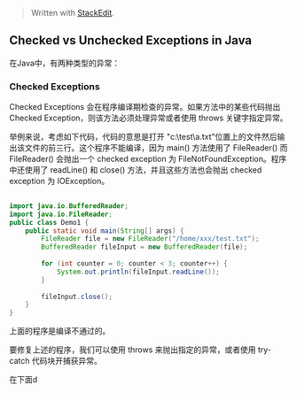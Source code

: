 


> Written with [StackEdit](https://stackedit.io/).
## Checked vs Unchecked Exceptions in Java

在Java中，有两种类型的异常：

### Checked Exceptions
Checked	Exceptions 会在程序编译期检查的异常。如果方法中的某些代码抛出 Checked Exception，则该方法必须处理异常或者使用 throws 关键字指定异常。

举例来说，考虑如下代码，代码的意思是打开 "c:\test\a.txt"位置上的文件然后输出该文件的前三行。这个程序不能编译，因为 main()  方法使用了 FileReader() 而 FileReader() 会抛出一个 checked exception 为 FileNotFoundException。程序中还使用了 readLine() 和 close() 方法，并且这些方法也会抛出 checked exception 为 IOException。

```java
  
import java.io.BufferedReader;  
import java.io.FileReader;  
public class Demo1 {  
    public static void main(String[] args) {  
        FileReader file = new FileReader("/home/xxx/test.txt");  
        BufferedReader fileInput = new BufferedReader(file);  
  
        for (int counter = 0; counter < 3; counter++) {  
            System.out.println(fileInput.readLine());  
        }  
          
        fileInput.close();  
    }  
}
``` 

上面的程序是编译不通过的。

要修复上述的程序，我们可以使用 throws 来抛出指定的异常，或者使用 try-catch 代码块开捕获异常。

在下面d
<!--stackedit_data:
eyJoaXN0b3J5IjpbLTI3NDE1ODkzNiwtOTYyMDE1NTgsLTY5OD
g0NDI5MV19
-->